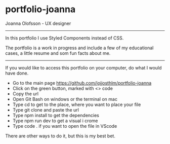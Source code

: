 # portfolio-joanna

Joanna Olofsson - UX designer 

--------

In this portfolio I use Styled Components instead of CSS. 

The portfolio is a work in progress and include a few of my educational cases, a little resume and som fun facts about me. 

---------

If you would like to access this portfolio on your computer, do what I would have done.

* Go to the main page https://github.com/jojjosthlm/portfolio-joanna
* Click on the green button, marked with <> code
* Copy the url
* Open Git Bash on windows or the terminal on mac
* Type cd to get to the place, where you want to place your file
* Type git clone and paste the url
* Type npm install to get the dependencies
* Type npm run dev to get a visual i crome
* Type code . if you want to open the file in VScode 

There are other ways to do it, but this is my best bet. 



